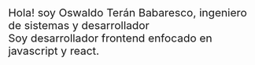 <span style="font-size: 22px;">Hola! soy Oswaldo Terán Babaresco, ingeniero de sistemas y desarrollador<span/>
<br>
Soy desarrollador frontend enfocado en javascript y react.
